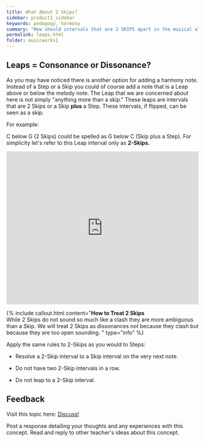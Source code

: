 ```yaml
---
title: What About 2 Skips?
sidebar: product1_sidebar
keywords: pedagogy, harmony
summary: "How should intervals that are 2 SKIPS apart in the musical alphabet be treated? "
permalink: leaps.html
folder: musicworks1
---
```



## Leaps = Consonance or Dissonance?

As you may have noticed there is another option for adding a harmony note. Instead of a Step or a Skip you could of course add a note that is a Leap above or below the melody note. The Leap that we are concerned about here is not simply "anything more than a skip."  These leaps are intervals that are 2 Skips or a Skip **plus** a Step. These intervals, if flipped, can be seen as a skip. 

For example:


C below G (2 Skips) could be spelled as G below C (Skip plus a Step).  For simplicity let's refer to this Leap interval only as **2-Skips.**



<iframe src="http://static.vexflow.com/embed/articles/2581" width="100%" height="400" frameborder="0" scrolling="no"></iframe>


{% include callout.html content="**How to Treat 2 Skips** <br>While 2 Skips do not sound so much like a clash they are more ambiguous than a Skip. We will treat 2 Skips as dissonances not because they clash but because they are too open sounding.   " type="info" %} 

Apply the same rules to 2-Skips as you would to Steps:



+ Resolve a 2-Skip interval to a Skip interval on the very next note.


+ Do not have two 2-Skip intervals in a row.


+ Do not leap to a 2-Skip interval.


## Feedback
Visit this topic here: <a class="btn btn-primary" target="_blank" href="http://discourse.yciw.net/t/2-skips-a-consonance-or-dissonance/59?u=matt"><i class="fa fa-weixin"></i> Discuss!</a>    

Post a response detailing your thoughts and any experiences with this concept. Read and reply to other teacher's ideas about this concept. 
